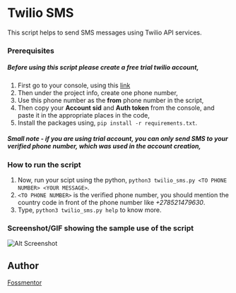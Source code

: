 # Twilio SMS
This script helps to send SMS messages using Twilio API services.

### Prerequisites
##### Before using this script please create a free trial twilio account,

1. First go to your console, using this [link](https://www.twilio.com/console "Twilio console")
2. Then under the project info, create one phone number, 
3. Use this phone number as the **from** phone number in the script,
4. Then copy your **Account sid** and **Auth token** from the console, and paste it in the appropriate places in the code,
5. Install the packages using, ```pip install -r requirements.txt```.

##### Small note - if you are using trial account, you can only send SMS to your verified phone number, which was used in the account creation,

### How to run the script
1. Now, run your scipt using the python, ```python3 twilio_sms.py <TO PHONE NUMBER> <YOUR MESSAGE>```.
2. ```<TO PHONE NUMBER>``` is the verified phone number, you should mention the country code in front of the phone number like *+278521479630*.
2. Type, ```python3 twilio_sms.py help``` to know more.

### Screenshot/GIF showing the sample use of the script
![Alt Screenshot](/output.png "output")

## Author
[Fossmentor](https://github.com/fossmentorOfficial)